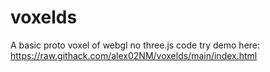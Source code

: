 # voxelds
A basic proto voxel of webgl no three.js code
try demo here:
https://raw.githack.com/alex02NM/voxelds/main/index.html
